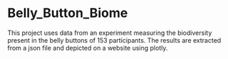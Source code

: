 # Belly_Button_Biome

This project uses data from an experiment measuring the biodiversity present in the belly buttons of 153 participants. The results are extracted from a json file and depicted on a website using plotly.